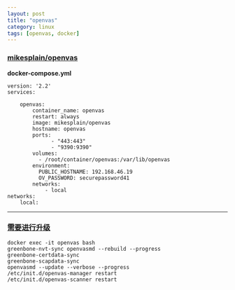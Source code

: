 ```yaml
---
layout: post
title: "openvas"
category: linux
tags: [openvas, docker]
---
```



### [mikesplain/openvas](https://hub.docker.com/r/mikesplain/openvas/)



**docker-compose.yml**

```
version: '2.2'
services:

    openvas:
        container_name: openvas
        restart: always
        image: mikesplain/openvas
        hostname: openvas
        ports:
              - "443:443"
              - "9390:9390"
        volumes:
          - /root/container/openvas:/var/lib/openvas
        environment:
          PUBLIC_HOSTNAME: 192.168.46.19
          OV_PASSWORD: securepassword41
        networks:
            - local
networks:
    local:

```

---

### [需要进行升级](https://www.the-empire.systems/posts/2018-06-11-Install-OpenVAS-on-Ubuntu-1604/)


```
docker exec -it openvas bash 
greenbone-nvt-sync openvasmd --rebuild --progress
greenbone-certdata-sync 
greenbone-scapdata-sync 
openvasmd --update --verbose --progress 
/etc/init.d/openvas-manager restart 
/etc/init.d/openvas-scanner restart
```
